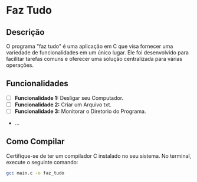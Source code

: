 # Faz Tudo

## Descrição
O programa "faz tudo" é uma aplicação em C que visa fornecer uma variedade de funcionalidades em um único lugar. Ele foi desenvolvido para facilitar tarefas comuns e oferecer uma solução centralizada para várias operações.

## Funcionalidades
- [ ] **Funcionalidade 1:** Desligar seu Computador.
- [ ] **Funcionalidade 2:** Criar um Arquivo txt.
- [ ] **Funcionalidade 3:** Monitorar o Diretorio do Programa.
- ...

## Como Compilar
Certifique-se de ter um compilador C instalado no seu sistema. No terminal, execute o seguinte comando:

```bash
gcc main.c -o faz_tudo
